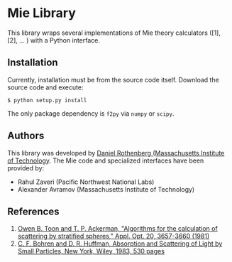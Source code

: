 Mie Library
===========

This library wraps several implementations of Mie theory calculators ([1], [2], ... ) with a Python interface. 

Installation
------------

Currently, installation must be from the source code itself. Download the source code and execute:

    $ python setup.py install

The only package dependency is ``f2py`` via ``numpy`` or ``scipy``.

Authors
-------

This library was developed by [Daniel Rothenberg (Massachusetts Institute of Technology](http://www.github.com/darothen). The Mie code and specialized interfaces have been provided by:

- Rahul Zaveri (Pacific Northwest National Labs)
- Alexander Avramov (Massachusetts Institute of Technology)

References
----------

1. [Owen B. Toon and T. P. Ackerman, "Algorithms for the calculation of scattering by stratified spheres," Appl. Opt. 20, 3657-3660 (1981)](http://dx.doi.org/10.1364/AO.20.003657)
2. [C. F. Bohren and D. R. Huffman, Absorption and Scattering of Light by Small Particles, New York, Wiley, 1983, 530 pages](http://onlinelibrary.wiley.com/book/10.1002/9783527618156)
